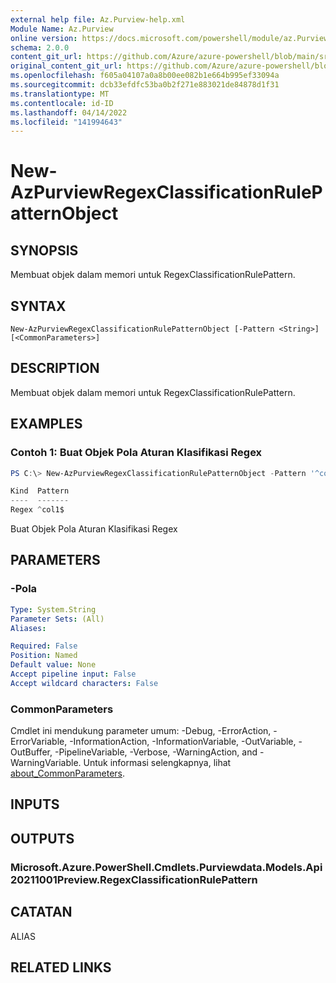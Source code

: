 ```yaml
---
external help file: Az.Purview-help.xml
Module Name: Az.Purview
online version: https://docs.microsoft.com/powershell/module/az.Purview/new-AzPurviewRegexClassificationRulePatternObject
schema: 2.0.0
content_git_url: https://github.com/Azure/azure-powershell/blob/main/src/Purview/Purview/help/New-AzPurviewRegexClassificationRulePatternObject.md
original_content_git_url: https://github.com/Azure/azure-powershell/blob/main/src/Purview/Purview/help/New-AzPurviewRegexClassificationRulePatternObject.md
ms.openlocfilehash: f605a04107a0a8b00ee082b1e664b995ef33094a
ms.sourcegitcommit: dcb33efdfc53ba0b2f271e883021de84878d1f31
ms.translationtype: MT
ms.contentlocale: id-ID
ms.lasthandoff: 04/14/2022
ms.locfileid: "141994643"
---
```

# New-AzPurviewRegexClassificationRulePatternObject

## SYNOPSIS
Membuat objek dalam memori untuk RegexClassificationRulePattern.

## SYNTAX

```
New-AzPurviewRegexClassificationRulePatternObject [-Pattern <String>] [<CommonParameters>]
```

## DESCRIPTION
Membuat objek dalam memori untuk RegexClassificationRulePattern.

## EXAMPLES

### Contoh 1: Buat Objek Pola Aturan Klasifikasi Regex
```powershell
PS C:\> New-AzPurviewRegexClassificationRulePatternObject -Pattern '^col1$'

Kind  Pattern
----  -------
Regex ^col1$
```

Buat Objek Pola Aturan Klasifikasi Regex

## PARAMETERS

### -Pola

```yaml
Type: System.String
Parameter Sets: (All)
Aliases:

Required: False
Position: Named
Default value: None
Accept pipeline input: False
Accept wildcard characters: False
```

### CommonParameters
Cmdlet ini mendukung parameter umum: -Debug, -ErrorAction, -ErrorVariable, -InformationAction, -InformationVariable, -OutVariable, -OutBuffer, -PipelineVariable, -Verbose, -WarningAction, and -WarningVariable. Untuk informasi selengkapnya, lihat [about_CommonParameters](http://go.microsoft.com/fwlink/?LinkID=113216).

## INPUTS

## OUTPUTS

### Microsoft.Azure.PowerShell.Cmdlets.Purviewdata.Models.Api20211001Preview.RegexClassificationRulePattern

## CATATAN

ALIAS

## RELATED LINKS
